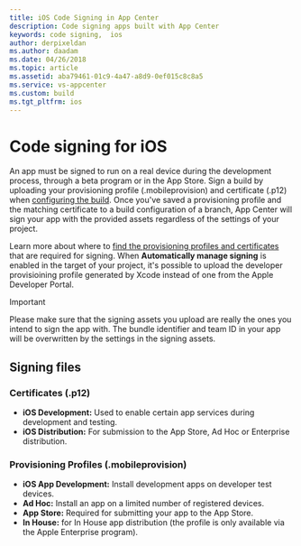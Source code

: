 ```yaml
---
title: iOS Code Signing in App Center
description: Code signing apps built with App Center
keywords: code signing,  ios
author: derpixeldan
ms.author: daadam
ms.date: 04/26/2018
ms.topic: article
ms.assetid: aba79461-01c9-4a47-a8d9-0ef015c8c8a5
ms.service: vs-appcenter
ms.custom: build
ms.tgt_pltfrm: ios
---
```


# Code signing for iOS

An app must be signed to run on a real device during the development process, through a beta program or in the App Store. Sign a build by uploading your provisioning profile (.mobileprovision) and certificate (.p12) when [configuring the build](first-build.md). Once you've saved a provisioning profile and the matching certificate to a build configuration of a branch, App Center will sign your app with the provided assets regardless of the settings of your project.

Learn more about where to [find the provisioning profiles and certificates](~/build/ios/uploading-signing-files.md) that are required for signing. When **Automatically manage signing** is enabled in the target of your project, it's possible to upload the developer provisioining profile generated by Xcode instead of one from the Apple Developer Portal.

>[!IMPORTANT]
>Please make sure that the signing assets you upload are really the ones you intend to sign the app with. The bundle identifier and team ID in your app will be overwritten by the settings in the signing assets.

## Signing files

### Certificates (.p12)

- **iOS Development:** Used to enable certain app services during development and testing.
- **iOS Distribution:** For submission to the App Store, Ad Hoc or Enterprise distribution.

### Provisioning Profiles (.mobileprovision)

- **iOS App Development:** Install development apps on developer test devices.
- **Ad Hoc:** Install an app on a limited number of registered devices.
- **App Store:** Required for submitting your app to the App Store.
- **In House:** for In House app distribution (the profile is only available via the Apple Enterprise program).